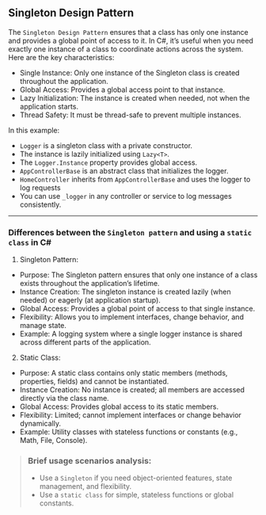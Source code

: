 ﻿## Singleton Design Pattern

The `Singleton Design Pattern` ensures that a class has only one instance and provides a global point of access to it. In C#, it’s useful when you need exactly one instance of a class to coordinate actions across the system. Here are the key characteristics:

- Single Instance: Only one instance of the Singleton class is created throughout the application.
- Global Access: Provides a global access point to that instance.
- Lazy Initialization: The instance is created when needed, not when the application starts.
- Thread Safety: It must be thread-safe to prevent multiple instances.


In this example:
- `Logger` is a singleton class with a private constructor.
- The instance is lazily initialized using `Lazy<T>`.
- The `Logger.Instance` property provides global access.
- `AppControllerBase` is an abstract class that initializes the logger.
- `HomeController` inherits from `AppControllerBase` and uses the logger to log requests
- You can use `_logger` in any controller or service to log messages consistently.
---

### Differences between the `Singleton pattern` and using a `static class` in C#

1. Singleton Pattern:
- Purpose: The Singleton pattern ensures that only one instance of a class exists throughout the application’s lifetime.
- Instance Creation: The singleton instance is created lazily (when needed) or eagerly (at application startup).
- Global Access: Provides a global point of access to that single instance.
- Flexibility: Allows you to implement interfaces, change behavior, and manage state.
- Example: A logging system where a single logger instance is shared across different parts of the application.

2. Static Class:
- Purpose: A static class contains only static members (methods, properties, fields) and cannot be instantiated.
- Instance Creation: No instance is created; all members are accessed directly via the class name.
- Global Access: Provides global access to its static members.
- Flexibility: Limited; cannot implement interfaces or change behavior dynamically.
- Example: Utility classes with stateless functions or constants (e.g., Math, File, Console).

> ### Brief usage scenarios analysis:
>  - Use a `Singleton` if you need object-oriented features, state management, and flexibility.
>  - Use a `static class` for simple, stateless functions or global constants.
